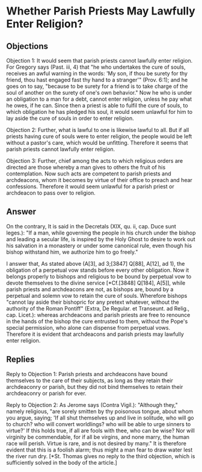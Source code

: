 # Whether Parish Priests May Lawfully Enter Religion?

## Objections

Objection 1: It would seem that parish priests cannot lawfully enter religion. For Gregory says (Past. iii, 4) that "he who undertakes the cure of souls, receives an awful warning in the words: 'My son, if thou be surety for thy friend, thou hast engaged fast thy hand to a stranger'" (Prov. 6:1); and he goes on to say, "because to be surety for a friend is to take charge of the soul of another on the surety of one's own behavior." Now he who is under an obligation to a man for a debt, cannot enter religion, unless he pay what he owes, if he can. Since then a priest is able to fulfil the cure of souls, to which obligation he has pledged his soul, it would seem unlawful for him to lay aside the cure of souls in order to enter religion.

Objection 2: Further, what is lawful to one is likewise lawful to all. But if all priests having cure of souls were to enter religion, the people would be left without a pastor's care, which would be unfitting. Therefore it seems that parish priests cannot lawfully enter religion.

Objection 3: Further, chief among the acts to which religious orders are directed are those whereby a man gives to others the fruit of his contemplation. Now such acts are competent to parish priests and archdeacons, whom it becomes by virtue of their office to preach and hear confessions. Therefore it would seem unlawful for a parish priest or archdeacon to pass over to religion.

## Answer

On the contrary, It is said in the Decretals (XIX, qu. ii, cap. Duce sunt leges.): "If a man, while governing the people in his church under the bishop and leading a secular life, is inspired by the Holy Ghost to desire to work out his salvation in a monastery or under some canonical rule, even though his bishop withstand him, we authorize him to go freely."

I answer that, As stated above (A[3], ad 3;[3847] Q[88], A[12], ad 1), the obligation of a perpetual vow stands before every other obligation. Now it belongs properly to bishops and religious to be bound by perpetual vow to devote themselves to the divine service [*Cf.[3848] Q[184], A[5]], while parish priests and archdeacons are not, as bishops are, bound by a perpetual and solemn vow to retain the cure of souls. Wherefore bishops "cannot lay aside their bishopric for any pretext whatever, without the authority of the Roman Pontiff" (Extra, De Regular. et Transeunt. ad Relig., cap. Licet.): whereas archdeacons and parish priests are free to renounce in the hands of the bishop the cure entrusted to them, without the Pope's special permission, who alone can dispense from perpetual vows. Therefore it is evident that archdeacons and parish priests may lawfully enter religion.

## Replies

Reply to Objection 1: Parish priests and archdeacons have bound themselves to the care of their subjects, as long as they retain their archdeaconry or parish, but they did not bind themselves to retain their archdeaconry or parish for ever.

Reply to Objection 2: As Jerome says (Contra Vigil.): "Although they," namely religious, "are sorely smitten by thy poisonous tongue, about whom you argue, saying; 'If all shut themselves up and live in solitude, who will go to church? who will convert worldlings? who will be able to urge sinners to virtue?' If this holds true, if all are fools with thee, who can be wise? Nor will virginity be commendable, for if all be virgins, and none marry, the human race will perish. Virtue is rare, and is not desired by many." It is therefore evident that this is a foolish alarm; thus might a man fear to draw water lest the river run dry. [*St. Thomas gives no reply to the third objection, which is sufficiently solved in the body of the article.]
